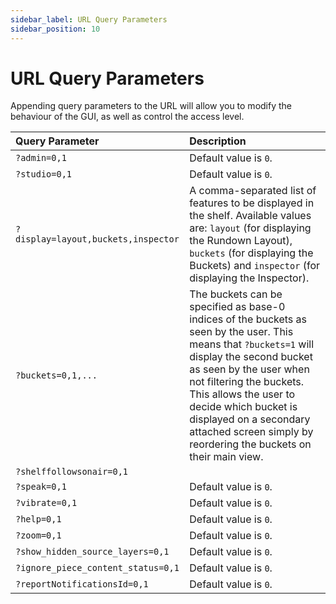 ```yaml
---
sidebar_label: URL Query Parameters
sidebar_position: 10
---
```


# URL Query Parameters
Appending query parameters to the URL will allow you to modify the behaviour of the GUI, as well as control the access level.

| Query Parameter                     | Description                                                               |
| :---------------------------------- | :------------------------------------------------------------------------ |
| `?admin=0,1` | Default value is `0`. | 
| `?studio=0,1` | Default value is `0`. | 
| `?display=layout,buckets,inspector` | A comma-separated list of features to be displayed in the shelf. Available values are: `layout` \(for displaying the Rundown Layout\), `buckets` \(for displaying the Buckets\) and `inspector` \(for displaying the Inspector\).           |
| `?buckets=0,1,...`                  | The buckets can be specified as base-0 indices of the buckets as seen by the user. This means that `?buckets=1` will display the second bucket as seen by the user when not filtering the buckets. This allows the user to decide which bucket is displayed on a secondary attached screen simply by reordering the buckets on their main view.                         |
| `?shelffollowsonair=0,1` | | 
| `?speak=0,1` | Default value is `0`. | 
| `?vibrate=0,1` | Default value is `0`. | 
| `?help=0,1` | Default value is `0`. | 
| `?zoom=0,1` | Default value is `0`. | 
| `?show_hidden_source_layers=0,1` | Default value is `0`. | 
| `?ignore_piece_content_status=0,1` | Default value is `0`. | 
| `?reportNotificationsId=0,1` | Default value is `0`. | 
